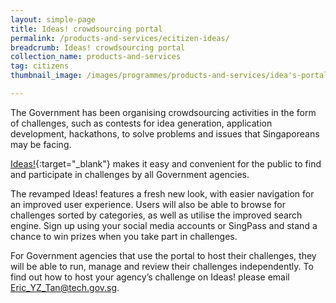 ```yaml
---
layout: simple-page
title: Ideas! crowdsourcing portal
permalink: /products-and-services/ecitizen-ideas/
breadcrumb: Ideas! crowdsourcing portal
collection_name: products-and-services
tag: citizens
thumbnail_image: /images/programmes/products-and-services/idea's-portal.jpg

---
```


The Government has been organising crowdsourcing activities in the form of challenges, such as contests for idea generation, application development, hackathons, to solve problems and issues that Singaporeans may be facing.

[Ideas!](https://ideas.gov.sg/){:target="_blank"} makes it easy and convenient for the public to find and participate in challenges by all Government agencies.  

The revamped Ideas! features a fresh new look, with easier navigation for an improved user experience. Users will also be able to browse for challenges sorted by categories, as well as utilise the improved search engine. Sign up using your social media accounts or SingPass and stand a chance to win prizes when you take part in challenges.

For Government agencies that use the portal to host their challenges, they will be able to run, manage and review their challenges independently. To find out how to host your agency’s challenge on Ideas! please email [Eric_YZ_Tan@tech.gov.sg](mailto:Eric_YZ_Tan@tech.gov.sg).

